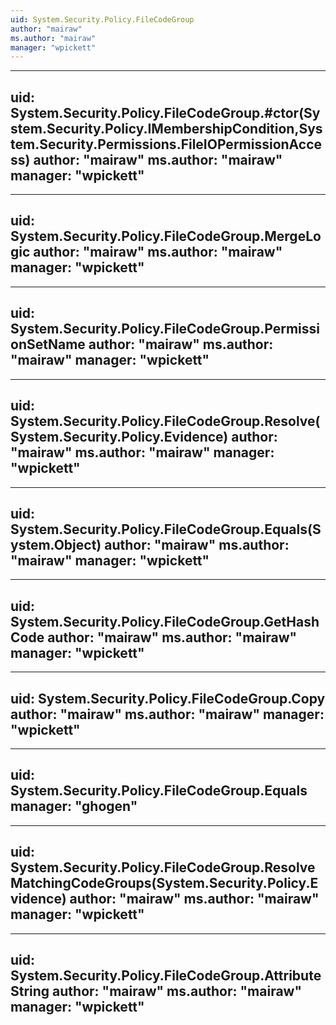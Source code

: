 ```yaml
---
uid: System.Security.Policy.FileCodeGroup
author: "mairaw"
ms.author: "mairaw"
manager: "wpickett"
---
```


---
uid: System.Security.Policy.FileCodeGroup.#ctor(System.Security.Policy.IMembershipCondition,System.Security.Permissions.FileIOPermissionAccess)
author: "mairaw"
ms.author: "mairaw"
manager: "wpickett"
---

---
uid: System.Security.Policy.FileCodeGroup.MergeLogic
author: "mairaw"
ms.author: "mairaw"
manager: "wpickett"
---

---
uid: System.Security.Policy.FileCodeGroup.PermissionSetName
author: "mairaw"
ms.author: "mairaw"
manager: "wpickett"
---

---
uid: System.Security.Policy.FileCodeGroup.Resolve(System.Security.Policy.Evidence)
author: "mairaw"
ms.author: "mairaw"
manager: "wpickett"
---

---
uid: System.Security.Policy.FileCodeGroup.Equals(System.Object)
author: "mairaw"
ms.author: "mairaw"
manager: "wpickett"
---

---
uid: System.Security.Policy.FileCodeGroup.GetHashCode
author: "mairaw"
ms.author: "mairaw"
manager: "wpickett"
---

---
uid: System.Security.Policy.FileCodeGroup.Copy
author: "mairaw"
ms.author: "mairaw"
manager: "wpickett"
---

---
uid: System.Security.Policy.FileCodeGroup.Equals
manager: "ghogen"
---

---
uid: System.Security.Policy.FileCodeGroup.ResolveMatchingCodeGroups(System.Security.Policy.Evidence)
author: "mairaw"
ms.author: "mairaw"
manager: "wpickett"
---

---
uid: System.Security.Policy.FileCodeGroup.AttributeString
author: "mairaw"
ms.author: "mairaw"
manager: "wpickett"
---
